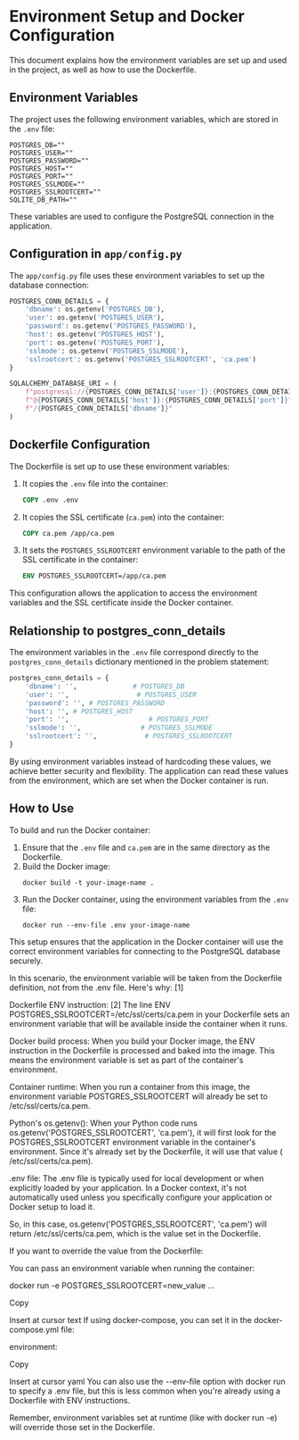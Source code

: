 # Environment Setup and Docker Configuration

This document explains how the environment variables are set up and used in the project, as well as how to use the Dockerfile.

## Environment Variables

The project uses the following environment variables, which are stored in the `.env` file:

```
POSTGRES_DB=""
POSTGRES_USER=""
POSTGRES_PASSWORD=""
POSTGRES_HOST=""
POSTGRES_PORT=""
POSTGRES_SSLMODE=""
POSTGRES_SSLROOTCERT=""
SQLITE_DB_PATH=""
```

These variables are used to configure the PostgreSQL connection in the application.

## Configuration in `app/config.py`

The `app/config.py` file uses these environment variables to set up the database connection:

```python
POSTGRES_CONN_DETAILS = {
    'dbname': os.getenv('POSTGRES_DB'),
    'user': os.getenv('POSTGRES_USER'),
    'password': os.getenv('POSTGRES_PASSWORD'),
    'host': os.getenv('POSTGRES_HOST'),
    'port': os.getenv('POSTGRES_PORT'),
    'sslmode': os.getenv('POSTGRES_SSLMODE'),
    'sslrootcert': os.getenv('POSTGRES_SSLROOTCERT', 'ca.pem')
}

SQLALCHEMY_DATABASE_URI = (
    f"postgresql://{POSTGRES_CONN_DETAILS['user']}:{POSTGRES_CONN_DETAILS['password']}"
    f"@{POSTGRES_CONN_DETAILS['host']}:{POSTGRES_CONN_DETAILS['port']}"
    f"/{POSTGRES_CONN_DETAILS['dbname']}"
)
```

## Dockerfile Configuration

The Dockerfile is set up to use these environment variables:

1. It copies the `.env` file into the container:
   ```dockerfile
   COPY .env .env
   ```
2. It copies the SSL certificate (`ca.pem`) into the container:
   ```dockerfile
   COPY ca.pem /app/ca.pem
   ```
3. It sets the `POSTGRES_SSLROOTCERT` environment variable to the path of the SSL certificate in the container:
   ```dockerfile
   ENV POSTGRES_SSLROOTCERT=/app/ca.pem
   ```

This configuration allows the application to access the environment variables and the SSL certificate inside the Docker container.

## Relationship to postgres_conn_details

The environment variables in the `.env` file correspond directly to the `postgres_conn_details` dictionary mentioned in the problem statement:

```python
postgres_conn_details = {
    'dbname': '',              # POSTGRES_DB
    'user': '',                 # POSTGRES_USER
    'password': '', # POSTGRES_PASSWORD
    'host': '', # POSTGRES_HOST
    'port': '',                    # POSTGRES_PORT
    'sslmode': '',               # POSTGRES_SSLMODE
    'sslrootcert': '',            # POSTGRES_SSLROOTCERT
}
```

By using environment variables instead of hardcoding these values, we achieve better security and flexibility. The application can read these values from the environment, which are set when the Docker container is run.

## How to Use

To build and run the Docker container:

1. Ensure that the `.env` file and `ca.pem` are in the same directory as the Dockerfile.
2. Build the Docker image:
   ```
   docker build -t your-image-name .
   ```
3. Run the Docker container, using the environment variables from the `.env` file:
   ```
   docker run --env-file .env your-image-name
   ```

This setup ensures that the application in the Docker container will use the correct environment variables for connecting to the PostgreSQL database securely.


In this scenario, the environment variable will be taken from the Dockerfile definition, not from the .env file. Here's why: [1]

Dockerfile ENV instruction: [2] The line ENV POSTGRES_SSLROOTCERT=/etc/ssl/certs/ca.pem in your Dockerfile sets an environment variable that will be available inside the container when it runs.

Docker build process: When you build your Docker image, the ENV instruction in the Dockerfile is processed and baked into the image. This means the environment variable is set as part of the container's environment.

Container runtime: When you run a container from this image, the environment variable POSTGRES_SSLROOTCERT will already be set to /etc/ssl/certs/ca.pem.

Python's os.getenv(): When your Python code runs os.getenv('POSTGRES_SSLROOTCERT', 'ca.pem'), it will first look for the POSTGRES_SSLROOTCERT environment variable in the container's environment. Since it's already set by the Dockerfile, it will use that value ( /etc/ssl/certs/ca.pem).

.env file: The .env file is typically used for local development or when explicitly loaded by your application. In a Docker context, it's not automatically used unless you specifically configure your application or Docker setup to load it.

So, in this case, os.getenv('POSTGRES_SSLROOTCERT', 'ca.pem') will return /etc/ssl/certs/ca.pem, which is the value set in the Dockerfile.

If you want to override the value from the Dockerfile:

You can pass an environment variable when running the container:

docker run -e POSTGRES_SSLROOTCERT=new_value ...

Copy

Insert at cursor
text
If using docker-compose, you can set it in the docker-compose.yml file:

environment:<p></p>

Copy

Insert at cursor
yaml
You can also use the --env-file option with docker run to specify a .env file, but this is less common when you're already using a Dockerfile with ENV instructions.

Remember, environment variables set at runtime (like with docker run -e) will override those set in the Dockerfile.